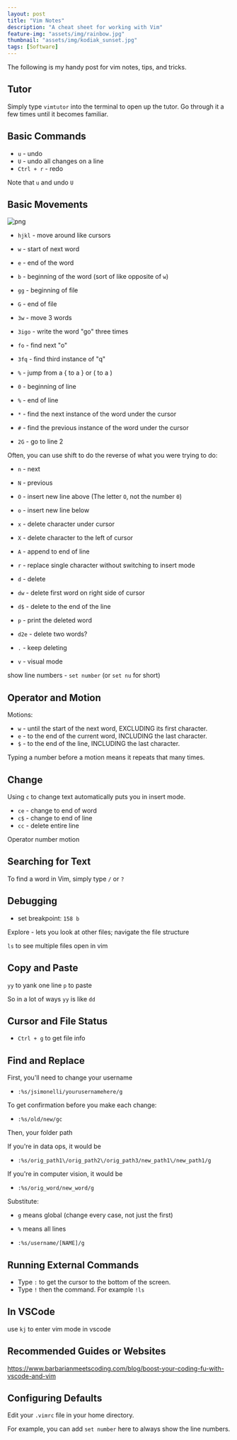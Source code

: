 ```yaml
---
layout: post
title: "Vim Notes"
description: "A cheat sheet for working with Vim"
feature-img: "assets/img/rainbow.jpg"
thumbnail: "assets/img/kodiak_sunset.jpg"
tags: [Software]
---
```


The following is my handy post for vim notes, tips, and tricks.

## Tutor

Simply type `vimtutor` into the terminal to open up the tutor. Go through it a few times until it becomes familiar.

## Basic Commands

* `u` - undo
* `U` - undo all changes on a line
* `Ctrl + r` - redo

Note that `u` and undo `U`

## Basic Movements

![png]({{site.baseurl}}/assets/img/{{site.baseurl}}/assets/img/vim_nav.png)

* `hjkl` - move around like cursors
* `w` - start of next word
* `e` - end of the word
* `b` - beginning of the word (sort of like opposite of `w`)
* `gg` - beginning of file
* `G` - end of file
* `3w` - move 3 words
* `3igo` - write the word "go" three times



* `fo` - find next "o"


* `3fq` - find third instance of "q"

* `%` - jump from a { to a } or ( to a )

* `0` - beginning of line
* `%` - end of line
* `*` - find the next instance of the word under the cursor
* `#` - find the previous instance of the word under the cursor

* `2G` - go to line 2

Often, you can use shift to do the reverse of what you were trying to do:

* `n` - next
* `N` - previous

* `O` - insert new line above (The letter `O`, not the number `0`)
* `o` - insert new line below


* `x` - delete character under cursor
* `X` - delete character to the left of cursor

* `A` - append to end of line

* `r` - replace single character without switching to insert mode

* `d` - delete
* `dw` - delete first word on right side of cursor
* `d$` - delete to the end of the line
* `p` - print the deleted word

* `d2e` - delete two words?
* `.` - keep deleting

* `v` - visual mode

show line numbers - `set number` (or `set nu` for short)

## Operator and Motion

Motions:
 * `w` - until the start of the next word, EXCLUDING its first character.
 *  `e` - to the end of the current word, INCLUDING the last character.
 *  `$` - to the end of the line, INCLUDING the last character.

Typing a number before a motion means it repeats that many times.

## Change

Using `c` to change text automatically puts you in insert mode.

* `ce` - change to end of word
* `c$` - change to end of line
* `cc` - delete entire line

Operator number motion

## Searching for Text

To find a word in Vim, simply type `/` or `?`

## Debugging
* set breakpoint: `158 b`

Explore - lets you look at other files; navigate the file structure



`ls` to see multiple files open in vim

## Copy and Paste
`yy` to yank one line
`p` to paste

So in a lot of ways `yy` is like `dd`

## Cursor and File Status

* `Ctrl + g` to get file info

## Find and Replace
First, you'll need to change your username
* `:%s/jsimonelli/yourusernamehere/g`

To get confirmation before you make each change:
* `:%s/old/new/gc`

Then, your folder path

If you're in data ops, it would be
* `:%s/orig_path1\/orig_path2\/orig_path3/new_path1\/new_path1/g`

If you're in computer vision, it would be
* `:%s/orig_word/new_word/g`

Substitute:
* `g` means global (change every case, not just the first)
* `%` means all lines

* `:%s/username/[NAME]/g`

## Running External Commands

* Type `:` to get the cursor to the bottom of the screen.
* Type `!` then the command. For example `!ls`

## In VSCode

use `kj` to enter vim mode in vscode

## Recommended Guides or Websites

https://www.barbarianmeetscoding.com/blog/boost-your-coding-fu-with-vscode-and-vim


## Configuring Defaults

Edit your `.vimrc` file in your home directory.

For example, you can add `set number` here to always show the line numbers.



